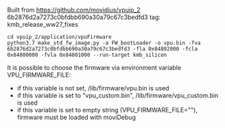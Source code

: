 Built from https://github.com/movidius/vpuip_2 6b2876d2a7273c0bfdbb690a30a79c67c3bedfd3 tag: kmb_release_ww27_fixes

```
cd vpuip_2/application/vpuFirmware
python3.7 make_std_fw_image.py -a FW_bootLoader -o vpu.bin -fva 6b2876d2a7273c0bfdbb690a30a79c67c3bedfd3 -fla 0x84802000 -fcla 0x84800000 -fvla 0x84801000 --run-target kmb_silicon
```

It is possible to choose the firmware via environment variable VPU_FIRMWARE_FILE:
* if this variable is not set, /lib/firmware/vpu.bin is used
* if this variable is set to "vpu_custom.bin", /lib/firmware/vpu_custom.bin is used
* if this variable is set to empty string (VPU_FIRMWARE_FILE=""), firmware must be loaded with moviDebug
